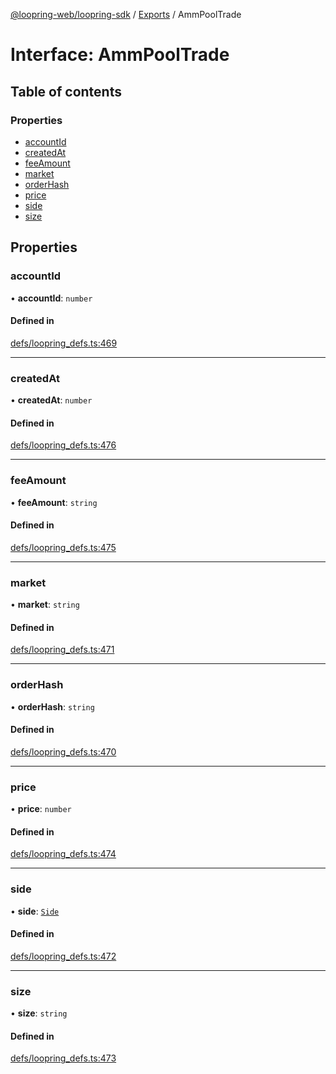 [@loopring-web/loopring-sdk](../README.md) / [Exports](../modules.md) / AmmPoolTrade

# Interface: AmmPoolTrade

## Table of contents

### Properties

- [accountId](AmmPoolTrade.md#accountid)
- [createdAt](AmmPoolTrade.md#createdat)
- [feeAmount](AmmPoolTrade.md#feeamount)
- [market](AmmPoolTrade.md#market)
- [orderHash](AmmPoolTrade.md#orderhash)
- [price](AmmPoolTrade.md#price)
- [side](AmmPoolTrade.md#side)
- [size](AmmPoolTrade.md#size)

## Properties

### accountId

• **accountId**: `number`

#### Defined in

[defs/loopring_defs.ts:469](https://github.com/Loopring/loopring_sdk/blob/acbd5a2/src/defs/loopring_defs.ts#L469)

___

### createdAt

• **createdAt**: `number`

#### Defined in

[defs/loopring_defs.ts:476](https://github.com/Loopring/loopring_sdk/blob/acbd5a2/src/defs/loopring_defs.ts#L476)

___

### feeAmount

• **feeAmount**: `string`

#### Defined in

[defs/loopring_defs.ts:475](https://github.com/Loopring/loopring_sdk/blob/acbd5a2/src/defs/loopring_defs.ts#L475)

___

### market

• **market**: `string`

#### Defined in

[defs/loopring_defs.ts:471](https://github.com/Loopring/loopring_sdk/blob/acbd5a2/src/defs/loopring_defs.ts#L471)

___

### orderHash

• **orderHash**: `string`

#### Defined in

[defs/loopring_defs.ts:470](https://github.com/Loopring/loopring_sdk/blob/acbd5a2/src/defs/loopring_defs.ts#L470)

___

### price

• **price**: `number`

#### Defined in

[defs/loopring_defs.ts:474](https://github.com/Loopring/loopring_sdk/blob/acbd5a2/src/defs/loopring_defs.ts#L474)

___

### side

• **side**: [`Side`](../enums/Side.md)

#### Defined in

[defs/loopring_defs.ts:472](https://github.com/Loopring/loopring_sdk/blob/acbd5a2/src/defs/loopring_defs.ts#L472)

___

### size

• **size**: `string`

#### Defined in

[defs/loopring_defs.ts:473](https://github.com/Loopring/loopring_sdk/blob/acbd5a2/src/defs/loopring_defs.ts#L473)
